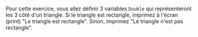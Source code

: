 Pour cette exercice, vous allez définir 3 variables `Double` qui représenteront les 3 côté d'un triangle.
Si le triangle est rectangle, imprimez à l'écran (print) "Le triangle est rectangle".
Sinon, imprimez "Le triangle n'est pas rectangle".